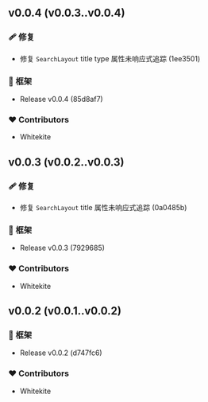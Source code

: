 
## v0.0.4 (v0.0.3..v0.0.4)


### 🩹 修复

  - 修复 `SearchLayout` title type 属性未响应式追踪 (1ee3501)

### 🏡 框架

  - Release v0.0.4 (85d8af7)

### ❤️  Contributors

- Whitekite

## v0.0.3 (v0.0.2..v0.0.3)


### 🩹 修复

  - 修复 `SearchLayout` title 属性未响应式追踪 (0a0485b)

### 🏡 框架

  - Release v0.0.3 (7929685)

### ❤️  Contributors

- Whitekite

## v0.0.2 (v0.0.1..v0.0.2)


### 🏡 框架

  - Release v0.0.2 (d747fc6)

### ❤️  Contributors

- Whitekite


